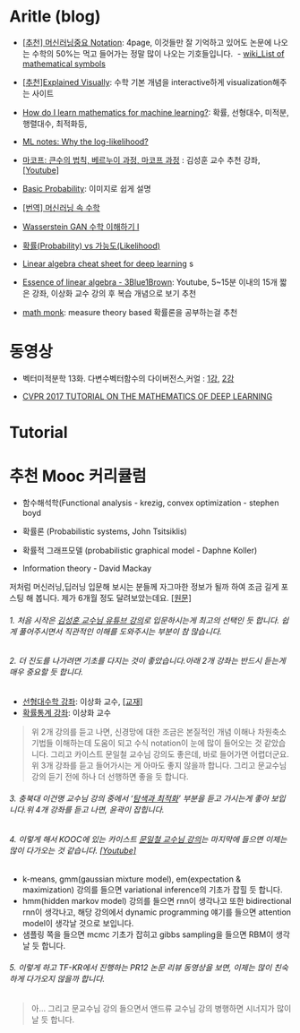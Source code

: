 

# Aritle (blog)

- [[추천] 머신러닝중요 Notation](http://www.deeplearningbook.org/contents/notation.html): 4page, 이것들만 잘 기억하고 있어도 논문에 나오는 수학의 50%는 먹고 들어가는 정말 많이 나오는 기호들입니다.
  - [wiki_List of mathematical symbols](https://en.wikipedia.org/wiki/List_of_mathematical_symbols?fref=gc)

- [[추천]Explained Visually](http://setosa.io/ev/): 수학 기본 개념을 interactive하게 visualization해주는 사이트

- [How do I learn mathematics for machine learning?](https://www.quora.com/How-do-I-learn-mathematics-for-machine-learning): 확률, 선형대수, 미적분, 행렬대수, 최적화등,

- [ML notes: Why the log-likelihood?](https://blog.metaflow.fr/ml-notes-why-the-log-likelihood-24f7b6c40f83)

* [마코프: 큰수의 법칙, 베르누이 과정, 마코프 과정](http://fbsight.com/t/topic/43287) : 김성훈 교수 추천 강좌, [[Youtube]](https://youtu.be/Ws63I3F7Moc)

- [Basic Probability](http://students.brown.edu/seeing-theory/basic-probability/index.html#first): 이미지로 쉽게 설명

- [[번역] 머신러닝 속 수학](https://mingrammer.com/translation-the-mathematics-of-machine-learning)

- [Wasserstein GAN 수학 이해하기 I](https://www.slideshare.net/ssuser7e10e4/wasserstein-gan-i)

- [확률(Probability) vs 가능도(Likelihood)](http://rstudio-pubs-static.s3.amazonaws.com/204928_c2d6c62565b74a4987e935f756badfba.html)

- [Linear algebra cheat sheet for deep learning](https://medium.com/towards-data-science/linear-algebra-cheat-sheet-for-deep-learning-cd67aba4526c)
s

- [Essence of linear algebra - 3Blue1Brown](https://www.youtube.com/playlist?list=PLZHQObOWTQDPD3MizzM2xVFitgF8hE_ab): Youtube, 5~15분 이내의 15개 짧은 강좌, 이상화 교수 강의 후 복습 개념으로 보기 추천

- [math monk](https://www.youtube.com/user/mathematicalmonk?app=desktop): measure theory based 확률론을 공부하는걸 추천

# 동영상

- 벡터미적분학 13화. 다변수벡터함수의 다이버전스,커얼 : [1강](https://www.youtube.com/watch?v=jLWjtWWb0I8), [2강](https://www.youtube.com/watch?v=fvtjqkf4Wl4&feature=push-u&attr_tag=_9_gWW3ThBZSGlki-6)

- [CVPR 2017 TUTORIAL ON THE MATHEMATICS OF DEEP LEARNING](http://www.vision.jhu.edu/tutorials/CVPR17-Tutorial-Math-Deep-Learning.htm)

# Tutorial

# 추천 Mooc 커리큘럼

- 함수해석학(Functional analysis - krezig, convex optimization - stephen boyd

- 확률론 (Probabilistic systems, John Tsitsiklis)

- 확률적 그래프모델 (probabilistic graphical model - Daphne Koller)

- Information theory - David Mackay



저처럼 머신러닝,딥러닝 입문해 보시는 분들께 자그마한 정보가 될까 하여 조금 길게 포스팅 해 봅니다. 제가 6개월 정도 달려보았는데요. [[원문]](https://www.facebook.com/groups/TensorFlowKR/permalink/485458151795248/)

###### 1. 처음 시작은 [김성훈 교수님 유튜브 강의](https://www.youtube.com/playlist?list=PLlMkM4tgfjnLSOjrEJN31gZATbcj_MpUm)로 입문하시는게 최고의 선택인 듯 합니다. 쉽게 풀어주시면서 직관적인 이해를 도와주시는 부분이 참 많습니다.

###### 2. 더 진도를 나가려면 기초를 다지는 것이 좋았습니다.아래 2개 강좌는 반드시 듣는게 매우 중요할 듯 합니다.
  - [선형대수학 강좌](https://www.youtube.com/playlist?list=PLSN_PltQeOyjDGSghAf92VhdMBeaLZWR3): 이상화 교수, [[교재]](http://www.kocw.net/home/search/kemView.do?kemId=977757)
  - [확률통계 강좌](https://www.youtube.com/playlist?list=PLSN_PltQeOyjmRIsC7VNirXOBqWoypd4V): 이상화 교수

> 위 2개 강의를 듣고 나면, 신경망에 대한 조금은 본질적인 개념 이해나 차원축소 기법들 이해하는데 도움이 되고 수식 notation이 눈에 많이 들어오는 것 같았습니다. 그리고 카이스트 문일철 교수님 강의도 좋은데, 바로 들어가면 어렵더군요. 위 3개 강좌를 듣고 들어가시는 게 아마도 좋지 않을까 합니다. 그리고 문교수님 강의 듣기 전에 하나 더 선행하면 좋을 듯 합니다.

###### 3. 충북대 이건명 교수님 강의 중에서 ‘[탐색과 최적화](http://www.kocw.net/home/search/kemView.do?kemId=1170523)’ 부분을 듣고 가시는게 좋아 보입니다.위 4개 강좌를 듣고 나면, 윤곽이 잡힙니다.

###### 4. 이렇게 해서 KOOC에 있는 카이스트 [문일철 교수님 강의](http://seslab.kaist.ac.kr/xe2/page_GBex27)는 마지막에 들으면 이제는 많이 다가오는 것 같습니다. [[Youtube]](https://www.youtube.com/channel/UC9caTTXVw19PtY07es58NDg)
  - k-means, gmm(gaussian mixture model), em(expectation & maximization) 강의를 들으면 variational inference의 기초가 잡힐 듯 합니다.
  - hmm(hidden markov model) 강의를 들으면 rnn이 생각나고 또한 bidirectional rnn이 생각나고, 해당 강의에서 dynamic programming 얘기를 들으면 attention model이 생각날 것으로 보입니다.
  - 샘플링 쪽을 들으면 mcmc 기초가 잡히고 gibbs sampling을 들으면 RBM이 생각날 듯 합니다.

###### 5. 이렇게 하고 TF-KR에서 진행하는 PR12 논문 리뷰 동영상을 보면, 이제는 많이 친숙하게 다가오지 않을까 합니다.

> 아… 그리고 문교수님 강의 들으면서 앤드류 교수님 강의 병행하면 시너지가 많이 날 듯 합니다.
